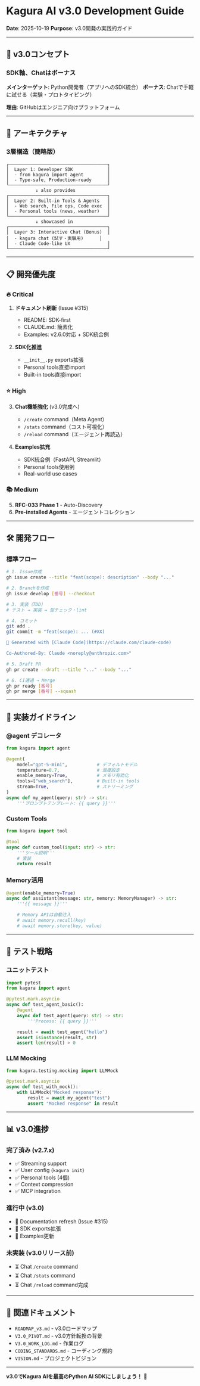 # Kagura AI v3.0 Development Guide

**Date**: 2025-10-19
**Purpose**: v3.0開発の実践的ガイド

---

## 🎯 v3.0コンセプト

### SDK軸、Chatはボーナス

**メインターゲット**: Python開発者（アプリへのSDK統合）
**ボーナス**: Chatで手軽に試せる（実験・プロトタイピング）

**理由**: GitHubはエンジニア向けプラットフォーム

---

## 📐 アーキテクチャ

### 3層構造（簡略版）

```
┌─────────────────────────────────────┐
│  Layer 1: Developer SDK             │
│  - from kagura import agent         │
│  - Type-safe, Production-ready      │
└─────────────────────────────────────┘
           ↓ also provides
┌─────────────────────────────────────┐
│  Layer 2: Built-in Tools & Agents   │
│  - Web search, File ops, Code exec  │
│  - Personal tools (news, weather)   │
└─────────────────────────────────────┘
           ↓ showcased in
┌─────────────────────────────────────┐
│  Layer 3: Interactive Chat (Bonus)  │
│  - kagura chat (試す・実験用)      │
│  - Claude Code-like UX              │
└─────────────────────────────────────┘
```

---

## 📋 開発優先度

### 🔥 Critical

1. **ドキュメント刷新** (Issue #315)
   - README: SDK-first
   - CLAUDE.md: 簡素化
   - Examples: v2.6.0対応 + SDK統合例

2. **SDK化推進**
   - `__init__.py` exports拡張
   - Personal tools直接import
   - Built-in tools直接import

### ⭐️ High

3. **Chat機能強化** (v3.0完成へ)
   - `/create` command（Meta Agent）
   - `/stats` command（コスト可視化）
   - `/reload` command（エージェント再読込）

4. **Examples拡充**
   - SDK統合例（FastAPI, Streamlit）
   - Personal tools使用例
   - Real-world use cases

### 📚 Medium

5. **RFC-033 Phase 1** - Auto-Discovery
6. **Pre-installed Agents** - エージェントコレクション

---

## 🛠️ 開発フロー

### 標準フロー

```bash
# 1. Issue作成
gh issue create --title "feat(scope): description" --body "..."

# 2. Branchを作成
gh issue develop [番号] --checkout

# 3. 実装（TDD）
# テスト → 実装 → 型チェック・lint

# 4. コミット
git add .
git commit -m "feat(scope): ... (#XX)

🤖 Generated with [Claude Code](https://claude.com/claude-code)

Co-Authored-By: Claude <noreply@anthropic.com>"

# 5. Draft PR
gh pr create --draft --title "..." --body "..."

# 6. CI通過 → Merge
gh pr ready [番号]
gh pr merge [番号] --squash
```

---

## 📝 実装ガイドライン

### @agent デコレータ

```python
from kagura import agent

@agent(
    model="gpt-5-mini",           # デフォルトモデル
    temperature=0.7,              # 温度設定
    enable_memory=True,           # メモリ有効化
    tools=["web_search"],         # Built-in tools
    stream=True,                  # ストリーミング
)
async def my_agent(query: str) -> str:
    '''プロンプトテンプレート: {{ query }}'''
```

### Custom Tools

```python
from kagura import tool

@tool
async def custom_tool(input: str) -> str:
    '''ツール説明'''
    # 実装
    return result
```

### Memory活用

```python
@agent(enable_memory=True)
async def assistant(message: str, memory: MemoryManager) -> str:
    '''{{ message }}'''

    # Memory APIは自動注入
    # await memory.recall(key)
    # await memory.store(key, value)
```

---

## 🧪 テスト戦略

### ユニットテスト

```python
import pytest
from kagura import agent

@pytest.mark.asyncio
async def test_agent_basic():
    @agent
    async def test_agent(query: str) -> str:
        '''Process: {{ query }}'''

    result = await test_agent("hello")
    assert isinstance(result, str)
    assert len(result) > 0
```

### LLM Mocking

```python
from kagura.testing.mocking import LLMMock

@pytest.mark.asyncio
async def test_with_mock():
    with LLMMock("Mocked response"):
        result = await my_agent("test")
        assert "Mocked response" in result
```

---

## 📊 v3.0進捗

### 完了済み (v2.7.x)
- ✅ Streaming support
- ✅ User config (`kagura init`)
- ✅ Personal tools (4個)
- ✅ Context compression
- ✅ MCP integration

### 進行中 (v3.0)
- 🔄 Documentation refresh (Issue #315)
- 🔄 SDK exports拡張
- 🔄 Examples更新

### 未実装 (v3.0リリース前)
- ⏳ Chat `/create` command
- ⏳ Chat `/stats` command
- ⏳ Chat `/reload` command完成

---

## 🔗 関連ドキュメント

- `ROADMAP_v3.md` - v3.0ロードマップ
- `V3.0_PIVOT.md` - v3.0方針転換の背景
- `V3.0_WORK_LOG.md` - 作業ログ
- `CODING_STANDARDS.md` - コーディング規約
- `VISION.md` - プロジェクトビジョン

---

**v3.0でKagura AIを最高のPython AI SDKにしましょう！** 🚀
